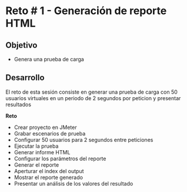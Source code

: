 # Reto # 1 - Generación de reporte HTML

## Objetivo

* Genera una prueba de carga 

## Desarrollo

El reto de esta sesión consiste en generar una prueba de carga con 50 usuarios virtuales en un periodo de 2 segundos por peticion y presentar resultados

**Reto**

* Crear proyecto en JMeter
* Grabar escenarios de prueba 
* Configurar 50 usuarios para 2 segundos entre peticiones
* Ejecutar la prueba
* Generar informe HTML
* Configurar los parámetros del reporte
* Generar el reporte
* Aperturar el index del output
* Mostrar el reporte generado
* Presentar un análisis de los valores del resultado
